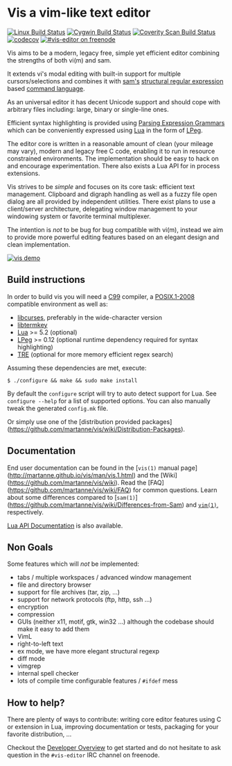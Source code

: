 Vis a vim-like text editor
==========================

[![Linux Build Status](https://travis-ci.org/martanne/vis.svg?branch=master)](https://travis-ci.org/martanne/vis)
[![Cygwin Build Status](https://ci.appveyor.com/api/projects/status/61059w4jpdnb77ft/branch/master?svg=true)](https://ci.appveyor.com/project/martanne/vis/branch/master)
[![Coverity Scan Build Status](https://scan.coverity.com/projects/3939/badge.svg)](https://scan.coverity.com/projects/3939)
[![codecov](https://codecov.io/gh/martanne/vis/branch/master/graph/badge.svg)](https://codecov.io/gh/martanne/vis)
[![#vis-editor on freenode](https://img.shields.io/badge/IRC-%23vis--editor-blue.svg)](irc://irc.freenode.net/vis-editor)

Vis aims to be a modern, legacy free, simple yet efficient editor
combining the strengths of both vi(m) and sam.

It extends vi's modal editing with built-in support for multiple
cursors/selections and combines it with [sam's](http://sam.cat-v.org/)
[structural regular expression](http://doc.cat-v.org/bell_labs/structural_regexps/)
based [command language](http://doc.cat-v.org/bell_labs/sam_lang_tutorial/).

As an universal editor it has decent Unicode support and should cope with arbitrary files
including: large, binary or single-line ones.

Efficient syntax highlighting is provided using
[Parsing Expression Grammars](https://en.wikipedia.org/wiki/Parsing_expression_grammar)
which can be conveniently expressed using [Lua](http://www.lua.org/)
in the form of [LPeg](http://www.inf.puc-rio.br/~roberto/lpeg/).

The editor core is written in a reasonable amount of clean (your mileage
may vary), modern and legacy free C code, enabling it to run in resource
constrained environments. The implementation should be easy to hack on
and encourage experimentation. There also exists a Lua API for in process
extensions.

Vis strives to be *simple* and focuses on its core task: efficient text
management. Clipboard and digraph handling as well as a fuzzy file open
dialog are all provided by independent utilities. There exist plans to use
a client/server architecture, delegating window management to your windowing
system or favorite terminal multiplexer.

The intention is *not* to be bug for bug compatible with vi(m), instead 
we aim to provide more powerful editing features based on an elegant design
and clean implementation.

[![vis demo](https://asciinema.org/a/41361.png)](https://asciinema.org/a/41361)

Build instructions
------------------

In order to build vis you will need a
[C99](http://www.open-std.org/jtc1/sc22/wg14/www/docs/n1256.pdf)
compiler, a [POSIX.1-2008](http://pubs.opengroup.org/onlinepubs/9699919799/)
compatible environment as well as:

 * [libcurses](http://www.gnu.org/software/ncurses/), preferably in the
   wide-character version
 * [libtermkey](http://www.leonerd.org.uk/code/libtermkey/)
 * [Lua](http://www.lua.org/) >= 5.2 (optional)
 * [LPeg](http://www.inf.puc-rio.br/~roberto/lpeg/) >= 0.12
   (optional runtime dependency required for syntax highlighting)
 * [TRE](http://laurikari.net/tre/) (optional for more memory efficient regex search)

Assuming these dependencies are met, execute:

    $ ./configure && make && sudo make install

By default the `configure` script will try to auto detect support for
Lua. See `configure --help` for a list of supported options. You can
also manually tweak the generated `config.mk` file.

Or simply use one of the [distribution provided packages]
(https://github.com/martanne/vis/wiki/Distribution-Packages).

Documentation
-------------

End user documentation can be found in the [`vis(1)` manual page]
(http://martanne.github.io/vis/man/vis.1.html) and the [Wiki]
(https://github.com/martanne/vis/wiki). Read the [FAQ]
(https://github.com/martanne/vis/wiki/FAQ) for common questions.
Learn about some differences compared to [`sam(1)`]
(https://github.com/martanne/vis/wiki/Differences-from-Sam) and
[`vim(1)`](https://github.com/martanne/vis/wiki/Differences-from-Vi(m)),
respectively.

[Lua API Documentation](http://martanne.github.io/vis/doc/) is also
available.

Non Goals
---------

  Some features which will *not* be implemented:

   - tabs / multiple workspaces / advanced window management
   - file and directory browser
   - support for file archives (tar, zip, ...)
   - support for network protocols (ftp, http, ssh ...)
   - encryption
   - compression
   - GUIs (neither x11, motif, gtk, win32 ...) although the codebase
     should make it easy to add them
   - VimL
   - right-to-left text
   - ex mode, we have more elegant structural regexp
   - diff mode
   - vimgrep
   - internal spell checker
   - lots of compile time configurable features / `#ifdef` mess

How to help?
------------

There are plenty of ways to contribute: writing core editor features using
C or extension in Lua, improving documentation or tests, packaging for
your favorite distribution, ...

Checkout the [Developer Overview](https://github.com/martanne/vis/wiki/Developer-Overview)
to get started and do not hesitate to ask question in the `#vis-editor`
IRC channel on freenode.
